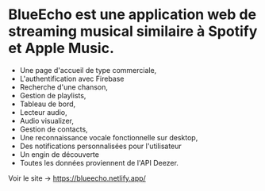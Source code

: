 # BlueEcho est une application web de streaming musical similaire à Spotify et Apple Music.

- Une page d'accueil de type commerciale,
- L'authentification avec Firebase
- Recherche d'une chanson, 
- Gestion de playlists, 
- Tableau de bord, 
- Lecteur audio, 
- Audio visualizer, 
- Gestion de contacts, 
- Une reconnaissance vocale fonctionnelle sur desktop, 
- Des notifications personnalisées pour l'utilisateur
- Un engin de découverte 
- Toutes les données proviennent de l'API Deezer. 
 
Voir le site -> https://blueecho.netlify.app/
